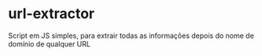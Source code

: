 # url-extractor
Script em JS simples, para extrair todas as informações depois do nome de domínio de qualquer URL
